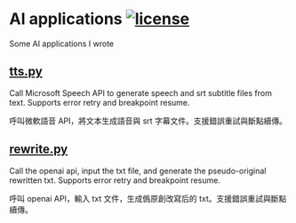 AI applications [![license](https://img.shields.io/badge/License-MPL2.0-red.svg)](LICENSE)
===
Some AI applications I wrote

[tts.py](tts.py)
---
Call Microsoft Speech API to generate speech and srt subtitle files from text. Supports error retry and breakpoint resume.

呼叫微軟語音 API，將文本生成語音與 srt 字幕文件。支援錯誤重試與斷點續傳。

[rewrite.py](rewrite.py)
---
Call the openai api, input the txt file, and generate the pseudo-original rewritten txt. Supports error retry and breakpoint resume.

呼叫 openai API，輸入 txt 文件，生成僞原創改寫后的 txt。支援錯誤重試與斷點續傳。
